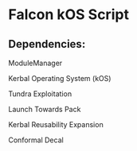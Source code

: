 # Falcon kOS Script

## Dependencies:
ModuleManager

Kerbal Operating System (kOS)

Tundra Exploitation

Launch Towards Pack

Kerbal Reusability Expansion

Conformal Decal
